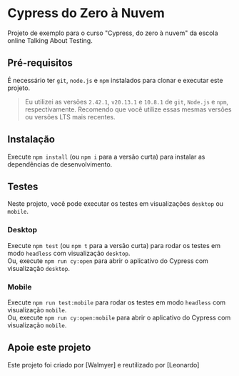 # Cypress do Zero à Nuvem

Projeto de exemplo para o curso "Cypress, do zero à nuvem" da escola online Talking About Testing.

## Pré-requisitos

É necessário ter `git`, `node.js` e `npm` instalados para clonar e executar este projeto.

> Eu utilizei as versões `2.42.1`, `v20.13.1` e `10.8.1` de `git`, `Node.js` e `npm`, respectivamente. Recomendo que você utilize essas mesmas versões ou versões LTS mais recentes.

## Instalação

Execute `npm install` (ou `npm i` para a versão curta) para instalar as dependências de desenvolvimento.

## Testes

Neste projeto, você pode executar os testes em visualizações `desktop` ou `mobile`.

### Desktop

Execute `npm test` (ou `npm t` para a versão curta) para rodar os testes em modo `headless` com visualização `desktop`.  
Ou, execute `npm run cy:open` para abrir o aplicativo do Cypress com visualização `desktop`.

### Mobile

Execute `npm run test:mobile` para rodar os testes em modo `headless` com visualização `mobile`.  
Ou, execute `npm run cy:open:mobile` para abrir o aplicativo do Cypress com visualização `mobile`.

## Apoie este projeto

Este projeto foi criado por [Walmyer] e reutilizado por [Leonardo]